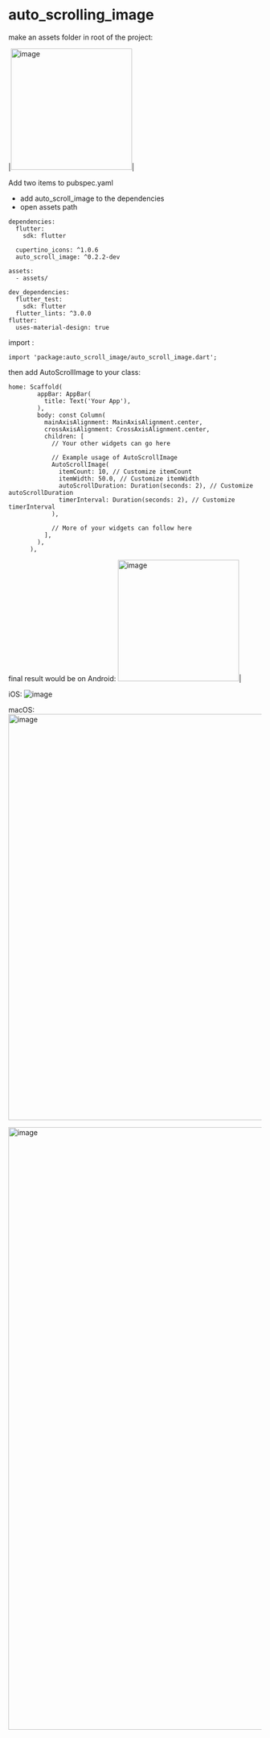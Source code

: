 # auto_scrolling_image
make an assets folder in root of the project:

|<img width="241" alt="image" src="https://github.com/johnhcolani/auto_scrolling_image/assets/91166301/5ff98268-2aa2-4b44-8327-948532177673">|


Add two items to pubspec.yaml
- add auto_scroll_image to the dependencies
- open assets path
  
```
dependencies:
  flutter:
    sdk: flutter

  cupertino_icons: ^1.0.6
  auto_scroll_image: ^0.2.2-dev

assets:
  - assets/

dev_dependencies:
  flutter_test:
    sdk: flutter
  flutter_lints: ^3.0.0
flutter:
  uses-material-design: true

```
import :
```
import 'package:auto_scroll_image/auto_scroll_image.dart';
```

then add AutoScrollImage to your class:
```
home: Scaffold(
        appBar: AppBar(
          title: Text('Your App'),
        ),
        body: const Column(
          mainAxisAlignment: MainAxisAlignment.center,
          crossAxisAlignment: CrossAxisAlignment.center,
          children: [
            // Your other widgets can go here

            // Example usage of AutoScrollImage
            AutoScrollImage(
              itemCount: 10, // Customize itemCount
              itemWidth: 50.0, // Customize itemWidth
              autoScrollDuration: Duration(seconds: 2), // Customize autoScrollDuration
              timerInterval: Duration(seconds: 2), // Customize timerInterval
            ),

            // More of your widgets can follow here
          ],
        ),
      ),
```
final result would be on Android:
<img width="241" alt="image" src="https://github.com/johnhcolani/auto_scrolling_image/assets/91166301/ba9e2a51-7554-4cca-8d1d-62ac0d7268b2">|


iOS:
![image](https://github.com/johnhcolani/auto_scrolling_image/assets/91166301/0a4b1660-44b0-4416-9945-b1cca952b915)

macOS:
<img width="806" alt="image" src="https://github.com/johnhcolani/auto_scrolling_image/assets/91166301/bd2f408d-91c1-4611-a0dc-000e508d3db7">





<img width="1196" alt="image" src="https://github.com/johnhcolani/auto_scrolling_image/assets/91166301/62b9e6d2-c5ef-4266-85ed-484f6156cc52">
